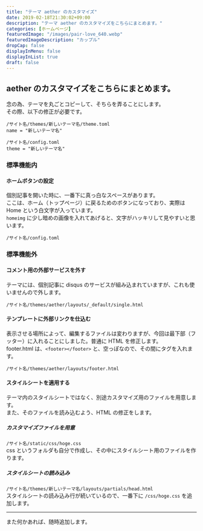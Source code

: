 ```yaml
---
title: "テーマ aether のカスタマイズ"
date: 2019-02-18T21:30:02+09:00
description: "テーマ aether のカスタマイズをこちらにまとめます。"
categories: [ホームページ]
featuredImage: "/images/pair-love_640.webp"
featuredImageDescription: "カップル"
dropCap: false
displayInMenu: false
displayInList: true
draft: false
---
```

## aether のカスタマイズをこちらにまとめます。
念の為、テーマを丸ごとコピーして、そちらを弄ることにします。  
その際、以下の修正が必要です。

`/サイト名/themes/新しいテーマ名/theme.toml`  
`name = "新しいテーマ名"` 

`/サイト名/config.toml`  
`theme = "新しいテーマ名"`


### 標準機能内
#### ホームボタンの設定
個別記事を開いた時に、一番下に真っ白なスペースがあります。  
ここは、ホーム（トップページ）に戻るためのボタンになっており、実際は Home という白文字が入っています。  
`homeimg` に少し暗めの画像を入れてあげると、文字がハッキリして見やすいと思います。

`/サイト名/config.toml`
<script src="https://gist.github.com/k-kaz-git/2df71ae7a4d133f118cf424e6d48476b.js"></script>


### 標準機能外

#### コメント用の外部サービスを外す
テーマには、個別記事に disqus のサービスが組み込まれていますが、これも使いませんので外します。

`/サイト名/themes/aether/layouts/_default/single.html`
<script src="https://gist.github.com/k-kaz-git/6fbc59bd45e57c5086e3d4e7a87ac63b.js"></script>

#### テンプレートに外部リンクを仕込む
表示させる場所によって、編集するファイルは変わりますが、今回は最下部（フッター）に入れることにしました。普通に HTML を修正します。  
footer.html は、`<footer></footer>` と、空っぽなので、その間にタグを入れます。

`/サイト名/themes/aether/layouts/footer.html`
<script src="https://gist.github.com/k-kaz-git/2dd802712a513a5017593a9d77536aa3.js"></script>


#### スタイルシートを適用する
テーマ内のスタイルシートではなく、別途カスタマイズ用のファイルを用意します。  
また、そのファイルを読み込むよう、HTML の修正をします。

##### カスタマイズファイルを用意 #####
`/サイト名/static/css/hoge.css`  
css というフォルダも自分で作成し、その中にスタイルシート用のファイルを作ります。

##### スタイルシートの読み込み #####
`/サイト名/themes/新しいテーマ名/layouts/partials/head.html`  
スタイルシートの読み込み行が続いているので、一番下に `/css/hoge.css` を追加します。  
<script src="https://gist.github.com/k-kaz-git/be3470f0ad5ab3538adcc7df1bb6182e.js"></script>


---
また何かあれば、随時追加します。
